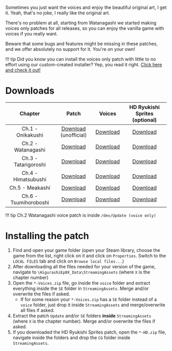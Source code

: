 Sometimes you just want the voices and enjoy the beautiful original art, I get it. Yeah, that's no joke, I really like the original art.

There's no problem at all, starting from Watanagashi we started making voices only patches for all releases, so you can enjoy the vanilla game with voices if you really want.

Beware that some bugs and features might be missing in these patches, and we offer absolutely no support for it. You're on your own!

!!! tip
    Did you know you can install the voices only patch with little to no effort using our custom-created installer? Yep, you read it right. [Click here and check it out!](https://github.com/07th-mod/Higurashi_Installer_WPF/releases/latest)

# Downloads

<table>
<thead>
<tr class="header">
<th style="text-align: center;">Chapter</th>
<th style="text-align: center;">Patch</th>
<th style="text-align: center;">Voices</th>
<th style="text-align: center;">HD Ryukishi Sprites (optional)</th>
</tr>
</thead>
<tbody>
<tr class="odd">
<td style="text-align: center;">Ch.1 - Onikakushi</td>
<td style="text-align: center;"><a href="https://github.com/07th-mod/onikakushi/releases/tag/v0.9.0">Download</a> (unofficial)</td>
<td style="text-align: center;"><a href="https://07th-mod.com/nipah/Onikakushi-Voices.zip">Download</a></td>
<td style="text-align: center;"><a href="https://07th-mod.com/nipah/Onikakushi-HD.zip">Download</a></td>
</tr>
<tr class="even">
<td style="text-align: center;">Ch.2 - Watanagashi</td>
<td style="text-align: center;"><a href="https://github.com/07th-mod/watanagashi/archive/master.zip">Download</a></td>
<td style="text-align: center;"><a href="https://07th-mod.com/nipah/Watanagashi-Voices.zip">Download</a></td>
<td style="text-align: center;"><a href="https://07th-mod.com/nipah/Watanagashi-HD.zip">Download</a></td>
</tr>
<tr class="odd">
<td style="text-align: center;">Ch.3 - Tatarigoroshi</td>
<td style="text-align: center;"><a href="https://github.com/07th-mod/tatarigoroshi/releases/tag/v0.5.2">Download</a></td>
<td style="text-align: center;"><a href="https://07th-mod.com/nipah/Tatarigoroshi-Voices.zip">Download</a></td>
<td style="text-align: center;"><a href="https://07th-mod.com/nipah/Tatarigoroshi-HD.zip">Download</a></td>
</tr>
<tr class="even">
<td style="text-align: center;">Ch.4 - Himatsubushi</td>
<td style="text-align: center;"><a href="https://github.com/07th-mod/himatsubushi/releases/tag/v0.5.1">Download</a></td>
<td style="text-align: center;"><a href="https://07th-mod.com/nipah/Himatsubushi-Voices.zip">Download</a></td>
<td style="text-align: center;"><a href="https://07th-mod.com/nipah/Himatsubushi-HD.zip">Download</a></td>
</tr>
<tr class="odd">
<td style="text-align: center;">Ch.5 - Meakashi</td>
<td style="text-align: center;"><a href="https://github.com/07th-mod/meakashi/releases/tag/v0.5.0">Download</a></td>
<td style="text-align: center;"><a href="https://07th-mod.com/nipah/Meakashi-Voices.zip">Download</a></td>
<td style="text-align: center;"><a href="https://07th-mod.com/nipah/Meakashi-HD.zip">Download</a></td>
</tr>
<tr class="even">
<td style="text-align: center;">Ch.6 - Tsumihoroboshi</td>
<td style="text-align: center;"><a href="https://github.com/07th-mod/tsumihoroboshi/releases/tag/v0.1.0">Download</a></td>
<td style="text-align: center;"><a href="https://07th-mod.com/nipah/Tsumihoroboshi-Voices.zip">Download</a></td>
<td style="text-align: center;"><a href="https://07th-mod.com/nipah/Tsumihoroboshi-HD.zip">Download</a></td>
</tr>
</tbody>
</table>

!!! tip
    Ch.2 Watanagashi voice patch is inside ``/dev/Update (voice only)``

# Installing the patch

1. Find and open your game folder (open your Steam library, choose the game from the list, right click on it and click on ``Properties``. Switch to the ``LOCAL FILES`` tab and click on ``Browse local files...``)
2. After downloading all the files needed for your version of the game, navigate to ``\HigurashiEp0X_Data\StreamingAssets`` (where ``X`` is the chapter number)
3. Open the ``*-Voices.zip`` file, go inside the ``voice`` folder and extract everything inside the ``SE`` folder in ``StreamingAssets``. Merge and/or overwrite the files if asked.
    * If for some reason your ``*-Voices.zip`` has a ``SE`` folder instead of a ``voice`` folder, just drop it inside ``StreamingAssets`` and merge/overwrite all files if asked.
4. Extract the patch ``Update`` and/or ``SE`` folders **inside** ``StreamingAssets`` (where ``X`` is the chapter number). Merge and/or overwrite the files if asked.
5. If you downloaded the HD Ryukishi Sprites patch, open the ``*-HD.zip`` file, navigate inside the folders and drop the ``CG`` folder inside ``StreamingAssets``.
